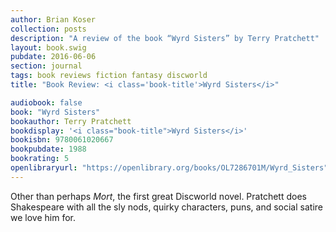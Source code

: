```yaml
---
author: Brian Koser
collection: posts
description: "A review of the book “Wyrd Sisters” by Terry Pratchett"
layout: book.swig
pubdate: 2016-06-06
section: journal
tags: book reviews fiction fantasy discworld
title: "Book Review: <i class='book-title'>Wyrd Sisters</i>"

audiobook: false
book: "Wyrd Sisters"
bookauthor: Terry Pratchett
bookdisplay: '<i class="book-title">Wyrd Sisters</i>'
bookisbn: 9780061020667
bookpubdate: 1988
bookrating: 5
openlibraryurl: "https://openlibrary.org/books/OL7286701M/Wyrd_Sisters"
---
```

Other than perhaps <i class="book-title">Mort</i>, the first great Discworld novel. Pratchett does Shakespeare with all the sly nods, quirky characters, puns, and social satire we love him for.